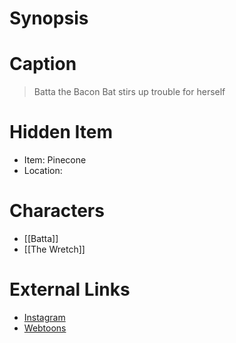 # Synopsis


# Caption
> Batta the Bacon Bat stirs up trouble for herself

# Hidden Item
* Item: Pinecone
* Location: <spoiler></spoiler>

# Characters
* [[Batta]]
* [[The Wretch]]

# External Links
* [Instagram](https://www.instagram.com/p/CQZJ_RRj5UZ/?igshid=YmMyMTA2M2Y=)
* [Webtoons](https://www.webtoons.com/en/challenge/twistwood-tales/80-whats-cookin/viewer?title_no=344740&episode_no=86)